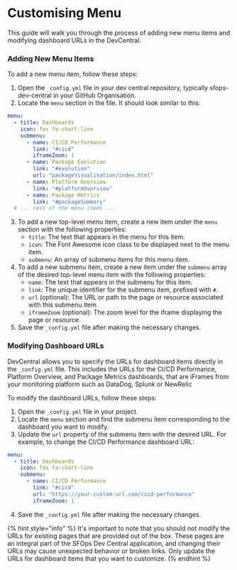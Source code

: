 # Customising Menu

This guide will walk you through the process of adding new menu items and modifying dashboard URLs in the  DevCentral.

### Adding New Menu Items

To add a new menu item, follow these steps:

1. Open the `_config.yml` file in your dev central repository, typically sfops-dev-central in your GitHub Organisation.
2. Locate the `menu` section in the file. It should look similar to this:

```yaml
menu:
  - title: Dashboards
    icon: fas fa-chart-line
    submenu:
      - name: CI/CD Performance
        link: "#cicd"
        iframeZoom: 1
      - name: Package Evolution
        link: "#evolution"
        url: "packageVisualisation/index.html"
      - name: Platform Overview
        link: "#platformOverview"
      - name: Package Metrics
        link: "#packageSummary"
  # ... rest of the menu items ...
```

3. To add a new top-level menu item, create a new item under the `menu` section with the following properties:
   * `title`: The text that appears in the menu for this item.
   * `icon`: The Font Awesome icon class to be displayed next to the menu item.
   * `submenu`: An array of submenu items for this menu item.
4. To add a new submenu item, create a new item under the `submenu` array of the desired top-level menu item with the following properties:
   * `name`: The text that appears in the submenu for this item.
   * `link`: The unique identifier for the submenu item, prefixed with `#`.
   * `url` (optional): The URL or path to the page or resource associated with this submenu item.
   * `iframeZoom` (optional): The zoom level for the iframe displaying the page or resource.
5. Save the `_config.yml` file after making the necessary changes.

### Modifying Dashboard URLs

DevCentral allows you to specify the URLs for dashboard items directly in the `_config.yml` file. This includes the URLs for the CI/CD Performance, Platform Overview, and Package Metrics dashboards, that are iFrames from your monitoring platform such as DataDog, Splunk or NewRelic

To modify the dashboard URLs, follow these steps:

1. Open the `_config.yml` file in your project.
2. Locate the `menu` section and find the submenu item corresponding to the dashboard you want to modify.
3. Update the `url` property of the submenu item with the desired URL. For example, to change the CI/CD Performance dashboard URL:

```yaml
menu:
  - title: Dashboards
    icon: fas fa-chart-line
    submenu:
      - name: CI/CD Performance
        link: "#cicd"
        url: "https://your-custom-url.com/cicd-performance"
        iframeZoom: 1
```

4. Save the `_config.yml` file after making the necessary changes.

{% hint style="info" %}
It's important to note that you should not modify the URLs for existing pages that are provided out of the box. These pages are an integral part of the SFOps Dev Central application, and changing their URLs may cause unexpected behavior or broken links. Only update the URLs for dashboard items that you want to customize.
{% endhint %}


